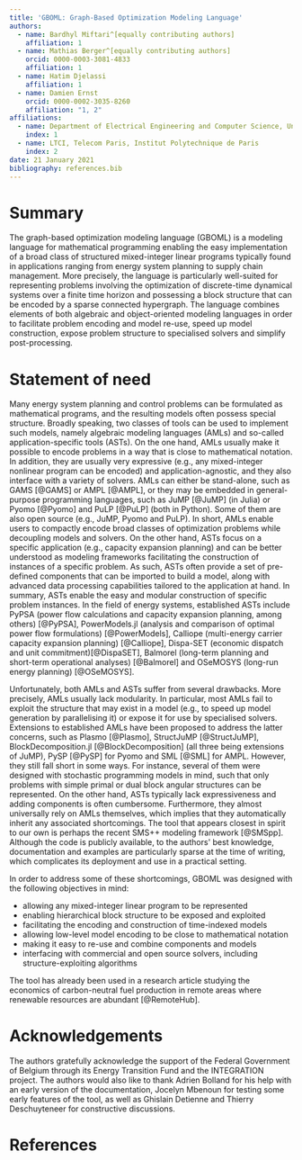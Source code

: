 ```yaml
---
title: 'GBOML: Graph-Based Optimization Modeling Language'
authors:
  - name: Bardhyl Miftari^[equally contributing authors]
    affiliation: 1
  - name: Mathias Berger^[equally contributing authors]
    orcid: 0000-0003-3081-4833
    affiliation: 1
  - name: Hatim Djelassi
    affiliation: 1
  - name: Damien Ernst
    orcid: 0000-0002-3035-8260
    affiliation: "1, 2"
affiliations:
  - name: Department of Electrical Engineering and Computer Science, University of Liège, Liège, Belgium
    index: 1
  - name: LTCI, Telecom Paris, Institut Polytechnique de Paris
    index: 2
date: 21 January 2021
bibliography: references.bib
---
```


# Summary

The graph-based optimization modeling language (GBOML) is a modeling language for mathematical programming enabling the easy implementation of a broad class of structured mixed-integer linear programs typically found in applications ranging from energy system planning to supply chain management. More precisely, the language is particularly well-suited for representing problems involving the optimization of discrete-time dynamical systems over a finite time horizon and possessing a block structure that can be encoded by a sparse connected hypergraph. The language combines elements of both algebraic and object-oriented modeling languages in order to facilitate problem encoding and model re-use, speed up model construction, expose problem structure to specialised solvers and simplify post-processing.

# Statement of need

Many energy system planning and control problems can be formulated as mathematical programs, and the resulting models often possess special structure. Broadly speaking, two classes of tools can be used to implement such models, namely algebraic modeling languages (AMLs) and so-called application-specific tools (ASTs). On the one hand, AMLs usually make it possible to encode problems in a way that is close to mathematical notation. In addition, they are usually very expressive (e.g., any mixed-integer nonlinear program can be encoded) and application-agnostic, and they also interface with a variety of solvers. AMLs can either be stand-alone, such as GAMS [@GAMS] or AMPL [@AMPL], or they may be embedded in general-purpose programming languages, such as JuMP [@JuMP] (in Julia) or Pyomo [@Pyomo] and PuLP [@PuLP] (both in Python). Some of them are also open source (e.g., JuMP, Pyomo and PuLP). In short, AMLs enable users to compactly encode broad classes of optimization problems while decoupling models and solvers. On the other hand, ASTs focus on a specific application (e.g., capacity expansion planning) and can be better understood as modeling frameworks facilitating the construction of instances of a specific problem. As such, ASTs often provide a set of pre-defined components that can be imported to build a model, along with advanced data processing capabilities tailored to the application at hand. In summary, ASTs enable the easy and modular construction of specific problem instances. In the field of energy systems, established ASTs include PyPSA (power flow calculations and capacity expansion planning, among others) [@PyPSA], PowerModels.jl (analysis and comparison of optimal power flow formulations) [@PowerModels], Calliope (multi-energy carrier capacity expansion planning) [@Calliope], Dispa-SET (economic dispatch and unit commitment)[@DispaSET], Balmorel (long-term planning and short-term operational analyses) [@Balmorel] and OSeMOSYS (long-run energy planning) [@OSeMOSYS].

Unfortunately, both AMLs and ASTs suffer from several drawbacks. More precisely, AMLs usually lack modularity. In particular, most AMLs fail to exploit the structure that may exist in a model (e.g., to speed up model generation by parallelising it) or expose it for use by specialised solvers. Extensions to established AMLs have been proposed to address the latter concerns, such as Plasmo [@Plasmo], StructJuMP [@StructJuMP], BlockDecomposition.jl [@BlockDecomposition] (all three being extensions of JuMP), PySP [@PySP] for Pyomo and SML [@SML] for AMPL. However, they still fall short in some ways. For instance, several of them were designed with stochastic programming models in mind, such that only problems with simple primal or dual block angular structures can be represented. On the other hand, ASTs typically lack expressiveness and adding components is often cumbersome. Furthermore, they almost universally rely on AMLs themselves, which implies that they automatically inherit any associated shortcomings. The tool that appears closest in spirit to our own is perhaps the recent SMS++ modeling framework [@SMSpp]. Although the code is publicly available, to the authors' best knowledge, documentation and examples are particularly sparse at the time of writing, which complicates its deployment and use in a practical setting.

In order to address some of these shortcomings, GBOML was designed with the following objectives in mind:

- allowing any mixed-integer linear program to be represented
- enabling hierarchical block structure to be exposed and exploited
- facilitating the encoding and construction of time-indexed models
- allowing low-level model encoding to be close to mathematical notation
- making it easy to re-use and combine components and models
- interfacing with commercial and open source solvers, including structure-exploiting algorithms

The tool has already been used in a research article studying the economics of carbon-neutral fuel production in remote areas where renewable resources are abundant [@RemoteHub].

# Acknowledgements

The authors gratefully acknowledge the support of the Federal Government of Belgium through its Energy Transition Fund and the INTEGRATION project. The authors would also like to thank Adrien Bolland for his help with an early version of the documentation, Jocelyn Mbenoun for testing some early features of the tool, as well as Ghislain Detienne and Thierry Deschuyteneer for constructive discussions.

# References
